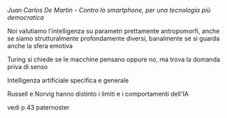 *Juan Carlos De Martin - Contro lo smartphone, per una tecnologia più democratica*

Noi valutiamo l'intelligenza su parametri prettamente antropomorfi, anche se siamo strutturalmente profondamente diversi, banalmente se si guarda anche la sfera emotiva

Turing si chiede se le macchine pensano oppure no, ma trova la domanda priva di senso

Intelligenza artificiale specifica e generale

Russell e Norvig hanno distinto i limiti e i comportamenti dell'IA

vedi p 43 paternoster